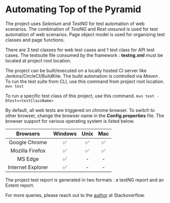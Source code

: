 #  Automating Top of the Pyramid
The project uses *Selenium* and *TestNG*  for test automation of web scenarios. The combination of *TestNG* and *Rest-assured* is used for test automation of web scenarios. Page object model is used for organizing test classes and page functions.

There are 3 test classes for web test cases and 1 test class for API test cases. The testsuite file consumed by the framework : **testng.xml** must be located at project root location.

The project can be built/executed on a locally hosted CI server like Jenkins/CircleCI/BuildKite. The build automation is controlled via *Maven* . To run the test suite from CLI, use this command from project root location. 
`mvn test`

To run a specific test class of this project, use this command.
`mvn test -Dtest=<testClassName>`

By default, all web tests are triggered on chrome browser. To switch to other browser, change the browser name in the **Config.properties** file. The browser support for various operating system is listed below. 


|     Browsers      	|    Windows     |   Unix  	|   Mac   |
|:-----------------:|:--------------:|:--------:|:-------:|		
| Google Chrome    	| 	✅		 	 |   ✅ 	|	✅	  |
| Mozilla Firefox   | 	✅      	 |   ✅     |	✅	  |	
| MS Edge     		| 	✅      	 |    -     |	 -	  |
| Internet Explorer | 	✅       	 |    -     |	 -	  |


The project test report is generated in two formats : a testNG report and an Extent report. 

For more queries, please reach out to the [author](https://stackoverflow.com/story/engineermanmohansingh) at Stackoverflow.